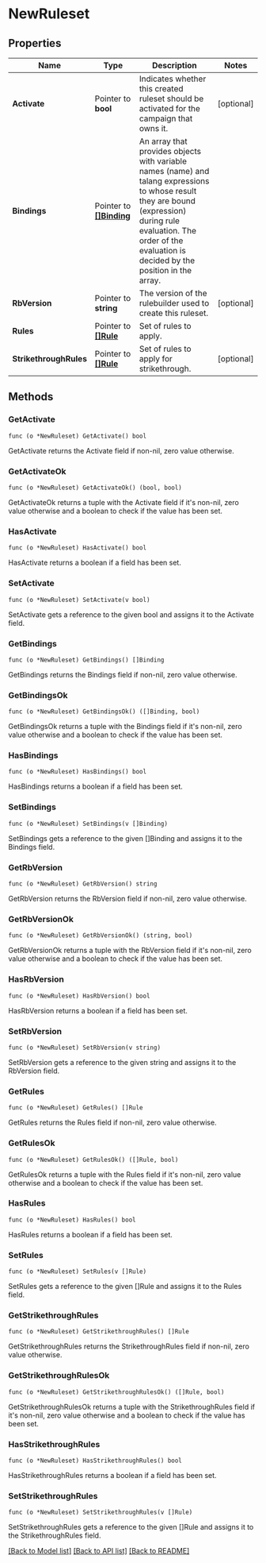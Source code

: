 # NewRuleset

## Properties

Name | Type | Description | Notes
------------ | ------------- | ------------- | -------------
**Activate** | Pointer to **bool** | Indicates whether this created ruleset should be activated for the campaign that owns it. | [optional] 
**Bindings** | Pointer to [**[]Binding**](Binding.md) | An array that provides objects with variable names (name) and talang expressions to whose result they are bound (expression) during rule evaluation. The order of the evaluation is decided by the position in the array. | 
**RbVersion** | Pointer to **string** | The version of the rulebuilder used to create this ruleset. | [optional] 
**Rules** | Pointer to [**[]Rule**](Rule.md) | Set of rules to apply. | 
**StrikethroughRules** | Pointer to [**[]Rule**](Rule.md) | Set of rules to apply for strikethrough. | [optional] 

## Methods

### GetActivate

`func (o *NewRuleset) GetActivate() bool`

GetActivate returns the Activate field if non-nil, zero value otherwise.

### GetActivateOk

`func (o *NewRuleset) GetActivateOk() (bool, bool)`

GetActivateOk returns a tuple with the Activate field if it's non-nil, zero value otherwise
and a boolean to check if the value has been set.

### HasActivate

`func (o *NewRuleset) HasActivate() bool`

HasActivate returns a boolean if a field has been set.

### SetActivate

`func (o *NewRuleset) SetActivate(v bool)`

SetActivate gets a reference to the given bool and assigns it to the Activate field.

### GetBindings

`func (o *NewRuleset) GetBindings() []Binding`

GetBindings returns the Bindings field if non-nil, zero value otherwise.

### GetBindingsOk

`func (o *NewRuleset) GetBindingsOk() ([]Binding, bool)`

GetBindingsOk returns a tuple with the Bindings field if it's non-nil, zero value otherwise
and a boolean to check if the value has been set.

### HasBindings

`func (o *NewRuleset) HasBindings() bool`

HasBindings returns a boolean if a field has been set.

### SetBindings

`func (o *NewRuleset) SetBindings(v []Binding)`

SetBindings gets a reference to the given []Binding and assigns it to the Bindings field.

### GetRbVersion

`func (o *NewRuleset) GetRbVersion() string`

GetRbVersion returns the RbVersion field if non-nil, zero value otherwise.

### GetRbVersionOk

`func (o *NewRuleset) GetRbVersionOk() (string, bool)`

GetRbVersionOk returns a tuple with the RbVersion field if it's non-nil, zero value otherwise
and a boolean to check if the value has been set.

### HasRbVersion

`func (o *NewRuleset) HasRbVersion() bool`

HasRbVersion returns a boolean if a field has been set.

### SetRbVersion

`func (o *NewRuleset) SetRbVersion(v string)`

SetRbVersion gets a reference to the given string and assigns it to the RbVersion field.

### GetRules

`func (o *NewRuleset) GetRules() []Rule`

GetRules returns the Rules field if non-nil, zero value otherwise.

### GetRulesOk

`func (o *NewRuleset) GetRulesOk() ([]Rule, bool)`

GetRulesOk returns a tuple with the Rules field if it's non-nil, zero value otherwise
and a boolean to check if the value has been set.

### HasRules

`func (o *NewRuleset) HasRules() bool`

HasRules returns a boolean if a field has been set.

### SetRules

`func (o *NewRuleset) SetRules(v []Rule)`

SetRules gets a reference to the given []Rule and assigns it to the Rules field.

### GetStrikethroughRules

`func (o *NewRuleset) GetStrikethroughRules() []Rule`

GetStrikethroughRules returns the StrikethroughRules field if non-nil, zero value otherwise.

### GetStrikethroughRulesOk

`func (o *NewRuleset) GetStrikethroughRulesOk() ([]Rule, bool)`

GetStrikethroughRulesOk returns a tuple with the StrikethroughRules field if it's non-nil, zero value otherwise
and a boolean to check if the value has been set.

### HasStrikethroughRules

`func (o *NewRuleset) HasStrikethroughRules() bool`

HasStrikethroughRules returns a boolean if a field has been set.

### SetStrikethroughRules

`func (o *NewRuleset) SetStrikethroughRules(v []Rule)`

SetStrikethroughRules gets a reference to the given []Rule and assigns it to the StrikethroughRules field.


[[Back to Model list]](../README.md#documentation-for-models) [[Back to API list]](../README.md#documentation-for-api-endpoints) [[Back to README]](../README.md)


